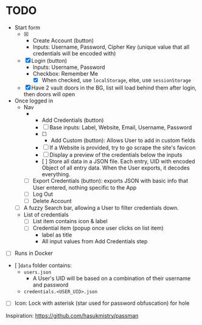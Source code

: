 # TODO

- Start form
  - [x] + Create Account (button)
    - Inputs: Username, Password, Cipher Key (unique value that all credentials will be encoded with)
  - [x] Login (button)
    - Inputs: Username, Password
    - Checkbox: Remember Me
      - [x] ‎When checked, use `localStorage`, else, use `sessionStorage`
  - [x] Have 2 vault doors in the BG, list will load behind them after login, then doors will open 
- Once logged in
  - Nav
    - + Add Credentials (button)
      - [ ] Base inputs: Label, Website, Email, Username, Password
      - [ ] + Add Custom (button): Allows User to add in custom fields
      - [ ] If a Website is provided, try to go scrape the site's favicon
      - [ ] Display a preview of the credentials below the inputs
      - ‎[ ] Store all data in a JSON file. Each entry, UID with encoded Object of all entry data. When the User exports, it decodes everything. 
    - [ ] Export Credentials (button): exports JSON with basic info that User entered, nothing specific to the App
    - [ ] Log Out
    - [ ] Delete Account
  - [ ] A fuzzy Search bar, allowing a User to filter credentials down.
  - List of credentials
    - [ ] List item contains icon & label
    - [ ] Credential item (popup once user clicks on list item)
      - label as title
      - All input values from Add Credentials step
- [ ] Runs in Docker
- [ ]‎`data` folder contains:
  - ‎`users.json`
    - ‎A User's UID will be based on a combination of their username and password
  - ‎`credentials.<USER_UID>.json`
- [ ] Icon: Lock with asterisk (star used for password obfuscation) for hole

Inspiration: https://github.com/hasukmistry/passman
